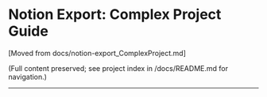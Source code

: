 # Notion Export: Complex Project Guide

[Moved from docs/notion-export_ComplexProject.md]

(Full content preserved; see project index in /docs/README.md for navigation.)

---

